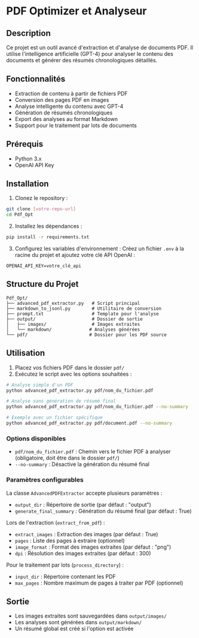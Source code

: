 # PDF Optimizer et Analyseur

## Description
Ce projet est un outil avancé d'extraction et d'analyse de documents PDF. Il utilise l'intelligence artificielle (GPT-4) pour analyser le contenu des documents et générer des résumés chronologiques détaillés.

## Fonctionnalités
- Extraction de contenu à partir de fichiers PDF
- Conversion des pages PDF en images
- Analyse intelligente du contenu avec GPT-4
- Génération de résumés chronologiques
- Export des analyses au format Markdown
- Support pour le traitement par lots de documents

## Prérequis
- Python 3.x
- OpenAI API Key

## Installation

1. Clonez le repository :
```bash
git clone [votre-repo-url]
cd Pdf_Opt
```

2. Installez les dépendances :
```bash
pip install -r requirements.txt
```

3. Configurez les variables d'environnement :
Créez un fichier `.env` à la racine du projet et ajoutez votre clé API OpenAI :
```
OPENAI_API_KEY=votre_clé_api
```

## Structure du Projet
```
Pdf_Opt/
├── advanced_pdf_extractor.py   # Script principal
├── markdown_to_jsonl.py        # Utilitaire de conversion
├── prompt.txt                  # Template pour l'analyse
├── output/                     # Dossier de sortie
│   ├── images/                 # Images extraites
│   └── markdown/              # Analyses générées
└── pdf/                       # Dossier pour les PDF source
```

## Utilisation
1. Placez vos fichiers PDF dans le dossier `pdf/`
2. Exécutez le script avec les options souhaitées :
```bash
# Analyse simple d'un PDF
python advanced_pdf_extractor.py pdf/nom_du_fichier.pdf

# Analyse sans génération de résumé final
python advanced_pdf_extractor.py pdf/nom_du_fichier.pdf --no-summary

# Exemple avec un fichier spécifique
python advanced_pdf_extractor.py pdf/document.pdf --no-summary
```

### Options disponibles
- `pdf/nom_du_fichier.pdf` : Chemin vers le fichier PDF à analyser (obligatoire, doit être dans le dossier `pdf/`)
- `--no-summary` : Désactive la génération du résumé final

### Paramètres configurables
La classe `AdvancedPDFExtractor` accepte plusieurs paramètres :
- `output_dir` : Répertoire de sortie (par défaut : "output")
- `generate_final_summary` : Génération du résumé final (par défaut : True)

Lors de l'extraction (`extract_from_pdf`) :
- `extract_images` : Extraction des images (par défaut : True)
- `pages` : Liste des pages à extraire (optionnel)
- `image_format` : Format des images extraites (par défaut : "png")
- `dpi` : Résolution des images extraites (par défaut : 300)

Pour le traitement par lots (`process_directory`) :
- `input_dir` : Répertoire contenant les PDF
- `max_pages` : Nombre maximum de pages à traiter par PDF (optionnel)

## Sortie
- Les images extraites sont sauvegardées dans `output/images/`
- Les analyses sont générées dans `output/markdown/`
- Un résumé global est créé si l'option est activée
